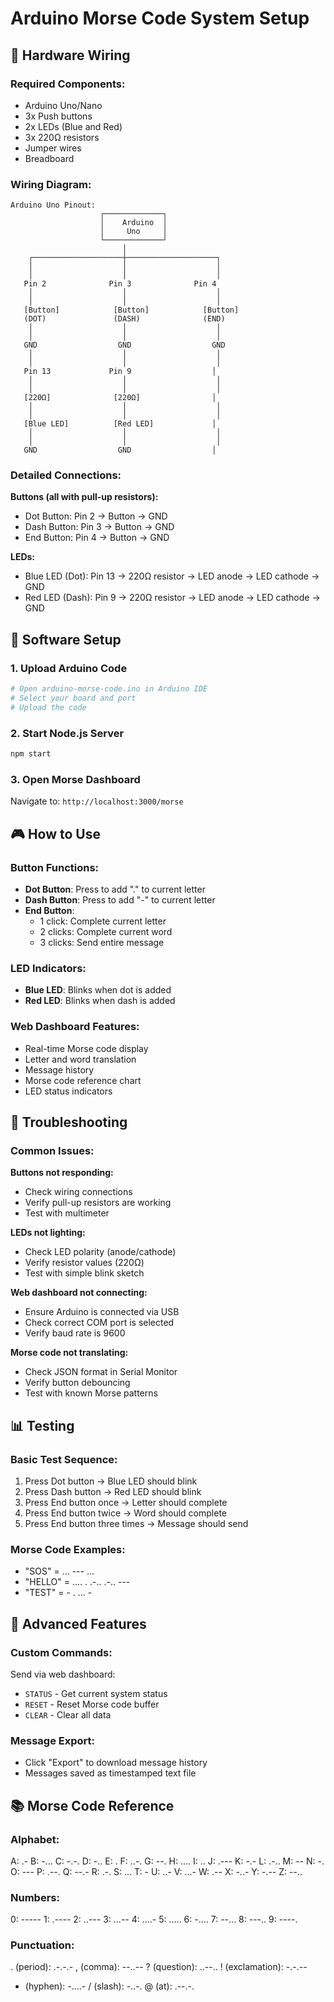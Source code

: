 # Arduino Morse Code System Setup

## 🔌 Hardware Wiring

### Required Components:
- Arduino Uno/Nano
- 3x Push buttons
- 2x LEDs (Blue and Red)
- 3x 220Ω resistors
- Jumper wires
- Breadboard

### Wiring Diagram:
```
Arduino Uno Pinout:
                    ┌─────────────┐
                    │    Arduino  │
                    │     Uno     │
                    └─────────────┘
                         │
    ┌────────────────────┼────────────────────┐
    │                    │                    │
    │                    │                    │
   Pin 2              Pin 3              Pin 4
    │                    │                    │
    │                    │                    │
   [Button]            [Button]            [Button]
   (DOT)               (DASH)              (END)
    │                    │                    │
    │                    │                    │
   GND                  GND                  GND
    │                    │                    │
    │                    │                    │
   Pin 13             Pin 9                  │
    │                    │                    │
    │                    │                    │
   [220Ω]              [220Ω]                │
    │                    │                    │
    │                    │                    │
   [Blue LED]          [Red LED]             │
    │                    │                    │
    │                    │                    │
   GND                  GND                  │
```

### Detailed Connections:

**Buttons (all with pull-up resistors):**
- Dot Button: Pin 2 → Button → GND
- Dash Button: Pin 3 → Button → GND  
- End Button: Pin 4 → Button → GND

**LEDs:**
- Blue LED (Dot): Pin 13 → 220Ω resistor → LED anode → LED cathode → GND
- Red LED (Dash): Pin 9 → 220Ω resistor → LED anode → LED cathode → GND

## 📱 Software Setup

### 1. Upload Arduino Code
```bash
# Open arduino-morse-code.ino in Arduino IDE
# Select your board and port
# Upload the code
```

### 2. Start Node.js Server
```bash
npm start
```

### 3. Open Morse Dashboard
Navigate to: `http://localhost:3000/morse`

## 🎮 How to Use

### Button Functions:
- **Dot Button**: Press to add "." to current letter
- **Dash Button**: Press to add "-" to current letter
- **End Button**:
  - 1 click: Complete current letter
  - 2 clicks: Complete current word
  - 3 clicks: Send entire message

### LED Indicators:
- **Blue LED**: Blinks when dot is added
- **Red LED**: Blinks when dash is added

### Web Dashboard Features:
- Real-time Morse code display
- Letter and word translation
- Message history
- Morse code reference chart
- LED status indicators

## 🔧 Troubleshooting

### Common Issues:

**Buttons not responding:**
- Check wiring connections
- Verify pull-up resistors are working
- Test with multimeter

**LEDs not lighting:**
- Check LED polarity (anode/cathode)
- Verify resistor values (220Ω)
- Test with simple blink sketch

**Web dashboard not connecting:**
- Ensure Arduino is connected via USB
- Check correct COM port is selected
- Verify baud rate is 9600

**Morse code not translating:**
- Check JSON format in Serial Monitor
- Verify button debouncing
- Test with known Morse patterns

## 📊 Testing

### Basic Test Sequence:
1. Press Dot button → Blue LED should blink
2. Press Dash button → Red LED should blink
3. Press End button once → Letter should complete
4. Press End button twice → Word should complete
5. Press End button three times → Message should send

### Morse Code Examples:
- "SOS" = ... --- ...
- "HELLO" = .... . .-.. .-.. ---
- "TEST" = - . ... -

## 🎯 Advanced Features

### Custom Commands:
Send via web dashboard:
- `STATUS` - Get current system status
- `RESET` - Reset Morse code buffer
- `CLEAR` - Clear all data

### Message Export:
- Click "Export" to download message history
- Messages saved as timestamped text file

## 📚 Morse Code Reference

### Alphabet:
A: .-    B: -...  C: -.-.  D: -..   E: .     F: ..-.
G: --.   H: ....  I: ..    J: .---  K: -.-   L: .-..
M: --    N: -.    O: ---   P: .--.  Q: --.-  R: .-.
S: ...   T: -     U: ..-   V: ...-  W: .--   X: -..-
Y: -.--  Z: --..

### Numbers:
0: -----  1: .----  2: ..---  3: ...--  4: ....-
5: .....  6: -....  7: --...  8: ---..  9: ----.

### Punctuation:
. (period): .-.-.-
, (comma): --..--
? (question): ..--..
! (exclamation): -.-.--
- (hyphen): -....-
/ (slash): -..-.
@ (at): .--.-.
